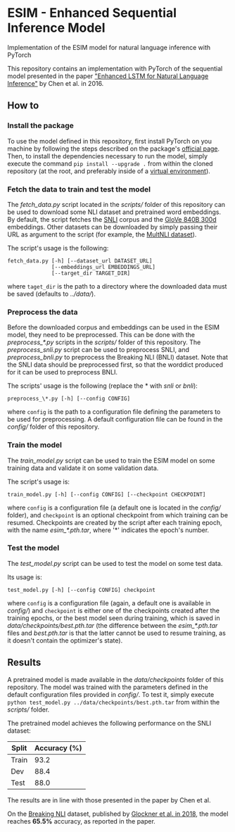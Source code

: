 # ESIM - Enhanced Sequential Inference Model
Implementation of the ESIM model for natural language inference with PyTorch

This repository contains an implementation with PyTorch of the sequential model presented in the paper 
["Enhanced LSTM for Natural Language Inference"](https://arxiv.org/pdf/1609.06038.pdf) by Chen et al. in 2016.

## How to
### Install the package
To use the model defined in this repository, first install PyTorch on you machine by following the steps described on the
package's [official page](https://pytorch.org/get-started/locally/). Then, to install the dependencies necessary to run
the model, simply execute the command `pip install --upgrade .` from within the cloned repository (at the root, and preferably
inside of a [virtual environment](https://docs.python.org/3/tutorial/venv.html)).

### Fetch the data to train and test the model
The *fetch_data.py* script located in the *scripts/* folder of this repository can be used to download some NLI dataset and
pretrained word embeddings. By default, the script fetches the [SNLI](https://nlp.stanford.edu/projects/snli/) corpus and
the [GloVe 840B 300d](https://nlp.stanford.edu/projects/glove/) embeddings. Other datasets can be downloaded by simply passing
their URL as argument to the script (for example, the [MultNLI dataset](https://www.nyu.edu/projects/bowman/multinli/)).

The script's usage is the following:
```
fetch_data.py [-h] [--dataset_url DATASET_URL]
              [--embeddings_url EMBEDDINGS_URL]
              [--target_dir TARGET_DIR]
```
where `taget_dir` is the path to a directory where the downloaded data must be saved (defaults to *../data/*).

### Preprocess the data
Before the downloaded corpus and embeddings can be used in the ESIM model, they need to be preprocessed. This can be done with
the *preprocess_\*.py* scripts in the *scripts/* folder of this repository. The *preprocess_snli.py* script can be used to 
preprocess SNLI, and *preprocess_bnli.py* to preprocess the Breaking NLI (BNLI) dataset. Note that the SNLI data should be 
preprocessed first, so that the worddict produced for it can be used to preprocess BNLI.

The scripts' usage is the following (replace the \* with *snli* or *bnli*):
```
preprocess_\*.py [-h] [--config CONFIG]
```
where `config` is the path to a configuration file defining the parameters to be used for preprocessing. A default configuration
file can be found in the *config/* folder of this repository.

### Train the model
The *train_model.py* script can be used to train the ESIM model on some training data and validate it on some validation data.

The script's usage is:
```
train_model.py [-h] [--config CONFIG] [--checkpoint CHECKPOINT]
```
where `config` is a configuration file (a default one is located in the *config/* folder), and `checkpoint` is an optional
checkpoint from which training can be resumed. Checkpoints are created by the script after each training epoch, with the name
*esim_\*.pth.tar*, where '\*' indicates the epoch's number.

### Test the model
The *test_model.py* script can be used to test the model on some test data.

Its usage is:
```
test_model.py [-h] [--config CONFIG] checkpoint
```
where `config` is a configuration file (again, a default one is available in *config/*) and `checkpoint` is either one of the 
checkpoints created after the training epochs, or the best model seen during training, which is saved in 
*data/checkpoints/best.pth.tar* (the difference between the *esim_\*.pth.tar* files and *best.pth.tar* is that the latter cannot
be used to resume training, as it doesn't contain the optimizer's state).

## Results
A pretrained model is made available in the *data/checkpoints* folder of this repository. The model was trained with the
parameters defined in the default configuration files provided in *config/*.
To test it, simply execute `python test_model.py ../data/checkpoints/best.pth.tar` from within the *scripts/* folder.

The pretrained model achieves the following performance on the SNLI dataset:

| Split | Accuracy (%) |
|-------|--------------|
| Train |     93.2     |
| Dev   |     88.4     |
| Test  |     88.0     |

The results are in line with those presented in the paper by Chen et al.

On the [Breaking NLI](https://github.com/BIU-NLP/Breaking_NLI) dataset, published by [Glockner et al. in 2018](https://arxiv.org/pdf/1805.02266.pdf), the model reaches **65.5%** accuracy, as reported in the paper.
